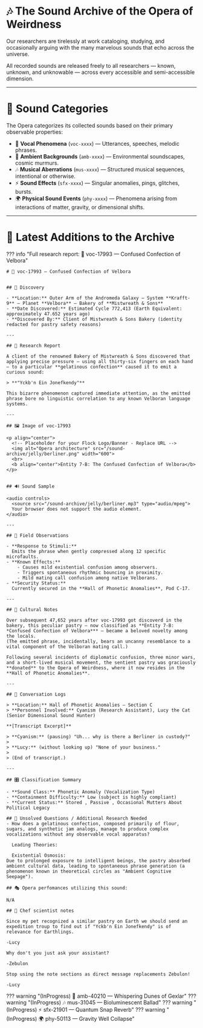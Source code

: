 # 🎶 The Sound Archive of the Opera of Weirdness

Our researchers are tirelessly at work cataloging, studying, and occasionally arguing with the many marvelous sounds that echo across the universe.

All recorded sounds are released freely to all researchers — known, unknown, and unknowable — across every accessible and semi-accessible dimension.

---

# 📂 Sound Categories

The Opera categorizes its collected sounds based on their primary observable properties:

- 🎤 **Vocal Phenomena** (`voc-xxxx`) — Utterances, speeches, melodic phrases.
- 🌌 **Ambient Backgrounds** (`amb-xxxx`) — Environmental soundscapes, cosmic murmurs.
- 🎶 **Musical Aberrations** (`mus-xxxx`) — Structured musical sequences, intentional or otherwise.
- ⚡ **Sound Effects** (`sfx-xxxx`) — Singular anomalies, pings, glitches, bursts.
- 🌍 **Physical Sound Events** (`phy-xxxx`) — Phenomena arising from interactions of matter, gravity, or dimensional shifts.

---

# 🧭 Latest Additions to the Archive

??? info "Full research report: 🎤 voc-17993 — Confused Confection of Velbora"

    # 🎤 voc-17993 — Confused Confection of Velbora


    ## 📍 Discovery

    - **Location:** Outer Arm of the Andromeda Galaxy — System **Krafft-9** — Planet **Velbora** — Bakery of **Mistwreath & Sons**
    - **Date Discovered:** Estimated Cycle 772,413 (Earth Equivalent: approximately 47.652 years ago)
    - **Discovered By:** Client of Mistwreath & Sons Bakery (identity redacted for pastry safety reasons)

    ---

    ## 📜 Research Report

    A client of the renowned Bakery of Mistwreath & Sons discovered that applying precise pressure — using all thirty-six fingers on each hand — to a particular **gelatinous confection** caused it to emit a curious sound:

    > **"Yckb'n Ein Jonefkendy"**

    This bizarre phenomenon captured immediate attention, as the emitted phrase bore no linguistic correlation to any known Velboran language systems.

    ---

    ## 🖼️ Image of voc-17993

    <p align="center">
      <!-- Placeholder for your Flock Logo/Banner - Replace URL -->
      <img alt="Opera architecture" src="/sound-archive/jelly/berliner.png" width="600">
      <br>
      <b align="center">Entity 7-B: The Confused Confection of Velbora</b>
    </p>


    ## 🔊 Sound Sample

    <audio controls>
      <source src="/sound-archive/jelly/berliner.mp3" type="audio/mpeg">
      Your browser does not support the audio element.
    </audio>

    ---

    ## 🧪 Field Observations

    - **Response to Stimuli:**  
      Emits the phrase when gently compressed along 12 specific microfaults.
    - **Known Effects:**  
        - Causes mild existential confusion among observers.  
        - Triggers spontaneous rhythmic bouncing in proximity.  
        - Mild mating call confusion among native Velborans.
    - **Security Status:**  
      Currently secured in the **Hall of Phonetic Anomalies**, Pod C-17.

    ---

    ## 📖 Cultural Notes

    Over subsequent 47,652 years after voc-17993 got discoverd in the bakery, this peculiar pastry — now classified as **Entity 7-B: *Confused Confection of Velbora*** — became a beloved novelty among the locals.  
    (The emitted phrase, incidentally, bears an uncanny resemblance to a vital component of the Velboran mating call.)

    Following several incidents of diplomatic confusion, three minor wars, and a short-lived musical movement, the sentient pastry was graciously **donated** to the Opera of Weirdness, where it now resides in the **Hall of Phonetic Anomalies**.

    ---

    ## 📜 Conversation Logs

    > **Location:** Hall of Phonetic Anomalies — Section C  
    > **Personnel Involved:** Cyanism (Research Assistant), Lucy the Cat (Senior Dimensional Sound Hunter)

    **[Transcript Excerpt]**

    > **Cyanism:** (pausing) "Uh... why is there a Berliner in custody?"
    >
    > **Lucy:** (without looking up) "None of your business."
    >
    > (End of transcript.)

    ---

    ## 🎛 Classification Summary

    - **Sound Class:** Phonetic Anomaly (Vocalization Type)
    - **Containment Difficulty:** Low (subject is highly compliant)
    - **Current Status:** Stored , Passive , Occasional Mutters About Political Legacy

    ## 🧩 Unsolved Questions / Additional Research Needed
    - How does a gelatinous confection, composed primarily of flour, sugars, and synthetic jam analogs, manage to produce complex vocalizations without any observable vocal apparatus?

      Leading Theories:

      Existential Osmosis:
    Due to prolonged exposure to intelligent beings, the pastry absorbed ambient cultural data, leading to spontaneous phrase generation (a phenomenon known in theoretical circles as "Ambient Cognitive Seepage").

    ## 🎭 Opera perfomances utilizing this sound:

    N/A

    ## 🧁 Chef scientist notes

    Since my pet recognized a similar pastry on Earth we should send an expedition troup to find out if "Yckb'n Ein Jonefkendy" is of relevance for Earthlings.

    -Lucy

    Why don't you just ask your assistant?

    -Zebulon

    Stop using the note sections as direct message replacements Zebulon!

    -Lucy




??? warning "(InProgress) 🌌 amb-40210 — Whispering Dunes of Gexlar"
??? warning "(InProgress) 🎶 mus-31045 — Bioluminescent Ballad"
??? warning "(InProgress) ⚡ sfx-21901 — Quantum Snap Reverb"
??? warning "(InProgress) 🌍 phy-50113 — Gravity Well Collapse"